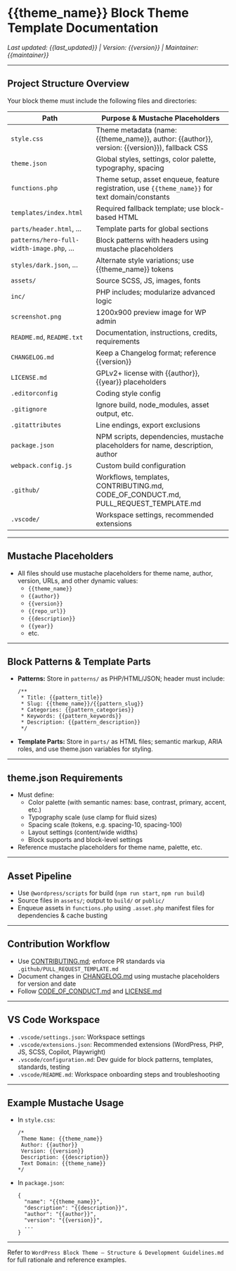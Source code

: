 # {{theme_name}} Block Theme Template Documentation

_Last updated: {{last_updated}} | Version: {{version}} | Maintainer: {{maintainer}}_

---

## Project Structure Overview

Your block theme must include the following files and directories:

| Path                          | Purpose & Mustache Placeholders                       |
|-------------------------------|------------------------------------------------------|
| `style.css`                   | Theme metadata (name: {{theme_name}}, author: {{author}}, version: {{version}}), fallback CSS |
| `theme.json`                  | Global styles, settings, color palette, typography, spacing |
| `functions.php`               | Theme setup, asset enqueue, feature registration, use `{{theme_name}}` for text domain/constants |
| `templates/index.html`        | Required fallback template; use block-based HTML      |
| `parts/header.html`, ...      | Template parts for global sections                   |
| `patterns/hero-full-width-image.php`, ... | Block patterns with headers using mustache placeholders |
| `styles/dark.json`, ...       | Alternate style variations; use {{theme_name}} tokens |
| `assets/`                     | Source SCSS, JS, images, fonts                      |
| `inc/`                        | PHP includes; modularize advanced logic              |
| `screenshot.png`              | 1200x900 preview image for WP admin                  |
| `README.md`, `README.txt`     | Documentation, instructions, credits, requirements   |
| `CHANGELOG.md`                | Keep a Changelog format; reference {{version}}       |
| `LICENSE.md`                  | GPLv2+ license with {{author}}, {{year}} placeholders|
| `.editorconfig`               | Coding style config                                  |
| `.gitignore`                  | Ignore build, node_modules, asset output, etc.       |
| `.gitattributes`              | Line endings, export exclusions                      |
| `package.json`                | NPM scripts, dependencies, mustache placeholders for name, description, author |
| `webpack.config.js`           | Custom build configuration                           |
| `.github/`                    | Workflows, templates, CONTRIBUTING.md, CODE_OF_CONDUCT.md, PULL_REQUEST_TEMPLATE.md |
| `.vscode/`                    | Workspace settings, recommended extensions           |

---

## Mustache Placeholders

- All files should use mustache placeholders for theme name, author, version, URLs, and other dynamic values:
  - `{{theme_name}}`
  - `{{author}}`
  - `{{version}}`
  - `{{repo_url}}`
  - `{{description}}`
  - `{{year}}`
  - etc.

---

## Block Patterns & Template Parts

- **Patterns:** Store in `patterns/` as PHP/HTML/JSON; header must include:
  ```
  /**
   * Title: {{pattern_title}}
   * Slug: {{theme_name}}/{{pattern_slug}}
   * Categories: {{pattern_categories}}
   * Keywords: {{pattern_keywords}}
   * Description: {{pattern_description}}
   */
  ```
- **Template Parts:** Store in `parts/` as HTML files; semantic markup, ARIA roles, and use theme.json variables for styling.

---

## theme.json Requirements

- Must define:
  - Color palette (with semantic names: base, contrast, primary, accent, etc.)
  - Typography scale (use clamp for fluid sizes)
  - Spacing scale (tokens, e.g. spacing-10, spacing-100)
  - Layout settings (content/wide widths)
  - Block supports and block-level settings
- Reference mustache placeholders for theme name, palette, etc.

---

## Asset Pipeline

- Use `@wordpress/scripts` for build (`npm run start`, `npm run build`)
- Source files in `assets/`; output to `build/` or `public/`
- Enqueue assets in `functions.php` using `.asset.php` manifest files for dependencies & cache busting

---

## Contribution Workflow

- Use [CONTRIBUTING.md](CONTRIBUTING.md); enforce PR standards via `.github/PULL_REQUEST_TEMPLATE.md`
- Document changes in [CHANGELOG.md](CHANGELOG.md) using mustache placeholders for version and date
- Follow [CODE_OF_CONDUCT.md](CODE_OF_CONDUCT.md) and [LICENSE.md](LICENSE.md)

---

## VS Code Workspace

- `.vscode/settings.json`: Workspace settings
- `.vscode/extensions.json`: Recommended extensions (WordPress, PHP, JS, SCSS, Copilot, Playwright)
- `.vscode/configuration.md`: Dev guide for block patterns, templates, standards, testing
- `.vscode/README.md`: Workspace onboarding steps and troubleshooting

---

## Example Mustache Usage

- In `style.css`:
  ```
  /*
   Theme Name: {{theme_name}}
   Author: {{author}}
   Version: {{version}}
   Description: {{description}}
   Text Domain: {{theme_name}}
  */
  ```
- In `package.json`:
  ```
  {
    "name": "{{theme_name}}",
    "description": "{{description}}",
    "author": "{{author}}",
    "version": "{{version}}",
    ...
  }
  ```

---

Refer to `WordPress Block Theme – Structure & Development Guidelines.md` for full rationale and reference examples.
